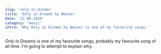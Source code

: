 ```yaml
---
slug: 'only-in-dreams'
title: 'Only in Dreams by Weezer'
date: '22.08.2020'
category: 'music'
intro: 'Why Only in Dreams by Weezer is one of my favourite songs.'
---
```


_Only in Dreams_ is one of my favourite songs, probably my favourite song of all time. I'm going to attempt to explain why.
